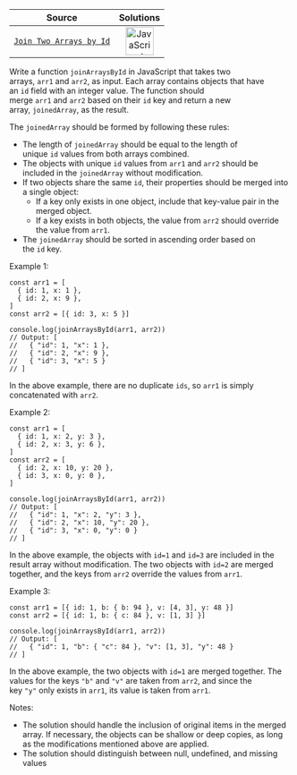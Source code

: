 
<!-- INFO TABLE BEGIN -->

| Source                                                                               | Solutions                                                                                                                                                    |
| :----------------------------------------------------------------------------------: | :----------------------------------------------------------------------------------------------------------------------------------------------------------: |
| [`Join Two Arrays by Id`](https://www.codewars.com/kata/6481c68ffdf80b6147d85248) | [<img src="https://res.cloudinary.com/rascaltwo/image/upload/v1631924076/javascript_ehszr7.svg" alt="JavaScript" title="JavaScript" width="50" />](s03.js) |

<!-- INFO TABLE END -->

Write a function `joinArraysById` in JavaScript that takes two arrays, `arr1` and `arr2`, as input. Each array contains objects that have an `id` field with an integer value. The function should merge `arr1` and `arr2` based on their `id` key and return a new array, `joinedArray`, as the result.

The `joinedArray` should be formed by following these rules:

-   The length of `joinedArray` should be equal to the length of unique `id` values from both arrays combined.
-   The objects with unique `id` values from `arr1` and `arr2` should be included in the `joinedArray` without modification.
-   If two objects share the same `id`, their properties should be merged into a single object:
    -   If a key only exists in one object, include that key-value pair in the merged object.
    -   If a key exists in both objects, the value from `arr2` should override the value from `arr1`.
-   The `joinedArray` should be sorted in ascending order based on the `id` key.

Example 1:

```
const arr1 = [
  { id: 1, x: 1 },
  { id: 2, x: 9 },
]
const arr2 = [{ id: 3, x: 5 }]

console.log(joinArraysById(arr1, arr2))
// Output: [
//   { "id": 1, "x": 1 },
//   { "id": 2, "x": 9 },
//   { "id": 3, "x": 5 }
// ]

```

In the above example, there are no duplicate `ids`, so `arr1` is simply concatenated with `arr2`.

Example 2:

```
const arr1 = [
  { id: 1, x: 2, y: 3 },
  { id: 2, x: 3, y: 6 },
]
const arr2 = [
  { id: 2, x: 10, y: 20 },
  { id: 3, x: 0, y: 0 },
]

console.log(joinArraysById(arr1, arr2))
// Output: [
//   { "id": 1, "x": 2, "y": 3 },
//   { "id": 2, "x": 10, "y": 20 },
//   { "id": 3, "x": 0, "y": 0 }
// ]

```

In the above example, the objects with `id=1` and `id=3` are included in the result array without modification. The two objects with `id=2` are merged together, and the keys from `arr2` override the values from `arr1`.

Example 3:

```
const arr1 = [{ id: 1, b: { b: 94 }, v: [4, 3], y: 48 }]
const arr2 = [{ id: 1, b: { c: 84 }, v: [1, 3] }]

console.log(joinArraysById(arr1, arr2))
// Output: [
//   { "id": 1, "b": { "c": 84 }, "v": [1, 3], "y": 48 }
// ]

```

In the above example, the two objects with `id=1` are merged together. The values for the keys `"b"` and `"v"` are taken from `arr2`, and since the key `"y"` only exists in `arr1`, its value is taken from `arr1`.

Notes:

-   The solution should handle the inclusion of original items in the merged array. If necessary, the objects can be shallow or deep copies, as long as the modifications mentioned above are applied.
-   The solution should distinguish between null, undefined, and missing values
